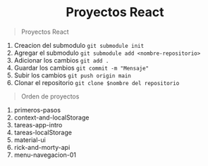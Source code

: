 <h1 align="center">Proyectos React</h1>

> Proyectos React
1. Creacion del submodulo `git submodule init`
2. Agregar el submodulo `git submodule add <nombre-repositorio>`
3. Adicionar los cambios `git add .`
4. Guardar los cambios `git commit -m "Mensaje"`
5. Subir los cambios `git push origin main`
6. Clonar el repositorio `git clone $nombre del repositorio`

> Orden de proyectos
1. primeros-pasos
2. context-and-localStorage
3. tareas-app-intro
3. tareas-localStorage
4. material-ui
5. rick-and-morty-api
6. menu-navegacion-01